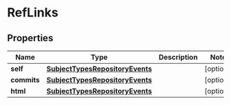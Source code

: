# RefLinks

## Properties
Name | Type | Description | Notes
------------ | ------------- | ------------- | -------------
**self** | [**SubjectTypesRepositoryEvents**](SubjectTypesRepositoryEvents.md) |  |  [optional]
**commits** | [**SubjectTypesRepositoryEvents**](SubjectTypesRepositoryEvents.md) |  |  [optional]
**html** | [**SubjectTypesRepositoryEvents**](SubjectTypesRepositoryEvents.md) |  |  [optional]
